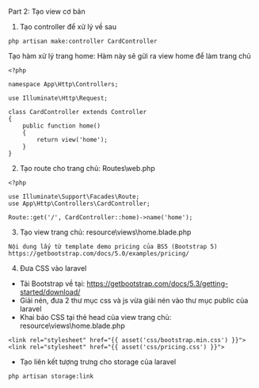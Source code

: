 Part 2: Tạo view cơ bản
1. Tạo controller để xử lý về sau
```
php artisan make:controller CardController
```
  Tạo hàm xử lý trang home: Hàm này sẽ gửi ra view home để làm trang chủ
```
<?php

namespace App\Http\Controllers;

use Illuminate\Http\Request;

class CardController extends Controller
{
    public function home()
    {
        return view('home');
    }
}
```
2. Tạo route cho trang chủ: Routes\web.php
```
<?php

use Illuminate\Support\Facades\Route;
use App\Http\Controllers\CardController;

Route::get('/', CardController::home)->name('home');
```
3. Tạo view trang chủ: resource\views\home.blade.php
```
Nội dung lấy từ template demo pricing của BS5 (Bootstrap 5)
https://getbootstrap.com/docs/5.0/examples/pricing/
```
4. Đưa CSS vào laravel
- Tải Bootstrap về tại: https://getbootstrap.com/docs/5.3/getting-started/download/
- Giải nén, đưa 2 thư mục css và js vừa giải nén vào thư mục public của laravel
- Khai báo CSS tại thẻ head của view trang chủ: resource\views\home.blade.php
```
<link rel="stylesheet" href="{{ asset('css/bootstrap.min.css') }}">
<link rel="stylesheet" href="{{ asset('css/pricing.css') }}">
```
- Tạo liên kết tượng trưng cho storage của laravel
```
php artisan storage:link
```
